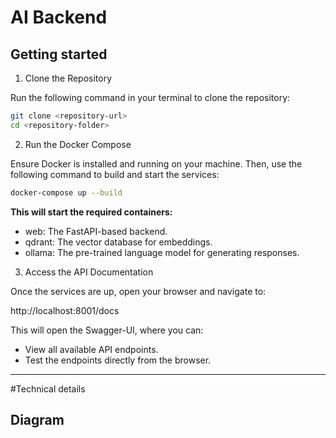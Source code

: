 # AI Backend

## Getting started

1. Clone the Repository

Run the following command in your terminal to clone the repository:

```bash
git clone <repository-url>
cd <repository-folder>
```

2. Run the Docker Compose

Ensure Docker is installed and running on your machine. Then, use the following command to build and start the services:

```bash
docker-compose up --build
```

**This will start the required containers:**

- web: The FastAPI-based backend.
- qdrant: The vector database for embeddings.
- ollama: The pre-trained language model for generating responses.


3. Access the API Documentation

Once the services are up, open your browser and navigate to:

http://localhost:8001/docs

This will open the Swagger-UI, where you can:

- View all available API endpoints.
- Test the endpoints directly from the browser.

--- 
#Technical details

## Diagram